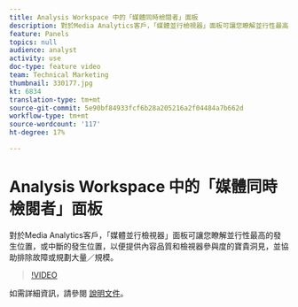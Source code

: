 ```yaml
---
title: Analysis Workspace 中的「媒體同時檢閱者」面板
description: 對於Media Analytics客戶，「媒體並行檢視器」面板可讓您瞭解並行性最高的發生位置，或中斷的發生位置，以便提供內容品質和檢視器參與度的寶貴洞見，並協助排除故障或規劃大量／規模。
feature: Panels
topics: null
audience: analyst
activity: use
doc-type: feature video
team: Technical Marketing
thumbnail: 330177.jpg
kt: 6834
translation-type: tm+mt
source-git-commit: 5e90bf84933fcf6b28a205216a2f04484a7b662d
workflow-type: tm+mt
source-wordcount: '117'
ht-degree: 17%

---
```



# Analysis Workspace 中的「媒體同時檢閱者」面板

對於Media Analytics客戶，「媒體並行檢視器」面板可讓您瞭解並行性最高的發生位置，或中斷的發生位置，以便提供內容品質和檢視器參與度的寶貴洞見，並協助排除故障或規劃大量／規模。

>[!VIDEO](https://video.tv.adobe.com/v/330177/?quality=12&learn=on)

如需詳細資訊，請參閱 [ 說明文件](https://experienceleague.adobe.com/docs/analytics/analyze/analysis-workspace/panels/media-concurrent-viewers.html?lang=en#analysis-workspace)。
